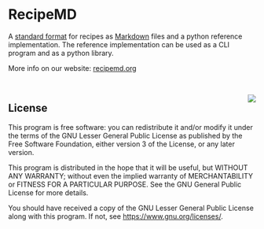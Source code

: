 # RecipeMD

A [standard format](./specification.md) for recipes as [Markdown](https://commonmark.org) files and a python reference 
implementation. The reference implementation can be used as a CLI program and as a python library.

More info on our website: [recipemd.org](https://recipemd.org)

<p>&nbsp;</p>

<a href="https://recipemd.org/"><img src="https://raw.githubusercontent.com/tstehr/RecipeMD/master/logo/recipemd-mark.png" style="float:right; margin-left:5em"></a>

## License

This program is free software: you can redistribute it and/or modify
it under the terms of the GNU Lesser General Public License as 
published by the Free Software Foundation, either version 3 of the 
License, or any later version.

This program is distributed in the hope that it will be useful,
but WITHOUT ANY WARRANTY; without even the implied warranty of
MERCHANTABILITY or FITNESS FOR A PARTICULAR PURPOSE.  See the
GNU General Public License for more details.

You should have received a copy of the GNU Lesser General Public License
along with this program. If not, see https://www.gnu.org/licenses/.